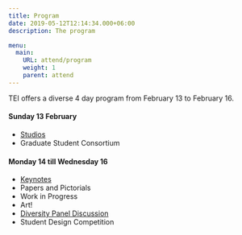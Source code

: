 ```yaml
---
title: Program
date: 2019-05-12T12:14:34.000+06:00
description: The program

menu:
  main:
    URL: attend/program
    weight: 1
    parent: attend
---
```


TEI offers a diverse 4 day program from February 13 to February 16.

#### Sunday 13 February

* [Studios](/2022/attend/studios)
* Graduate Student Consortium

#### Monday 14 till Wednesday 16

* [Keynotes](/2022/attend/keynotes)
* Papers and Pictorials
* Work in Progress
* Art!
* [Diversity Panel Discussion](/2022/attend/diversity_inclusion)
* Student Design Competition
